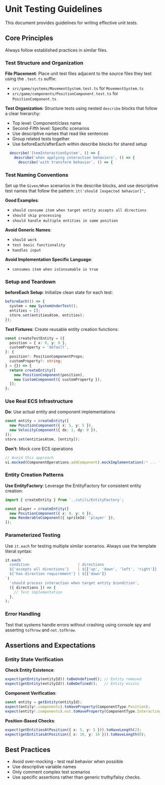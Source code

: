 # Unit Testing Guidelines

This document provides guidelines for writing effective unit tests.

## Core Principles

Always follow established practices in similar files.

### Test Structure and Organization

**File Placement**: Place unit test files adjacent to the source files they test using the `.test.ts` suffix:

- `src/game/systems/MovementSystem.test.ts` for `MovementSystem.ts`
- `src/game/components/PositionComponent.test.ts` for `PositionComponent.ts`

**Test Organization**: Structure tests using nested `describe` blocks that follow a clear hierarchy:
  - Top level: Component/class name
  - Second-Fifth level: Specific scenarios
  - Use descriptive names that read like sentences
  - Group related tests together
  - Use beforeEach/afterEach within describe blocks for shared setup

```typescript
  describe('ItemInteractionSystem', () => {
    describe('when applying interaction behaviors', () => {
      describe('with transform behavior', () => {
```

### Test Naming Conventions

Set up the `Given/When` scenarios in the describe blocks, and use descriptive test names that follow the pattern: `it('should [expected behavior]',`

**Good Examples**:

- `should consume item when target entity accepts all directions`
- `should skip processing`
- `should handle multiple entities in same position`

**Avoid Generic Names**:

- `should work`
- `test basic functionality`
- `handles input`

**Avoid Implementation Specific Language**:

- `consumes item when isConsumable is true`

### Setup and Teardown

**beforeEach Setup**: Initialize clean state for each test:

```typescript
beforeEach(() => {
  system = new SystemUnderTest();
  entities = [];
  store.set(entitiesAtom, entities);
});
```

**Test Fixtures**: Create reusable entity creation functions:

```typescript
const createTestEntity = ({
  position = { x: 0, y: 0 },
  customProperty = 'default',
}: {
  position?: PositionComponentProps;
  customProperty?: string;
} = {}) => {
  return createEntity([
    new PositionComponent(position),
    new CustomComponent({ customProperty }),
  ]);
};
```

### Use Real ECS Infrastructure

**Do**: Use actual entity and component implementations

```typescript
const entity = createEntity([
  new PositionComponent({ x: 5, y: 5 }),
  new VelocityComponent({ dx: 1, dy: 0 }),
]);
store.set(entitiesAtom, [entity]);
```

**Don't**: Mock core ECS operations

```typescript
// Avoid this approach
vi.mocked(ComponentOperations.addComponent).mockImplementation(/* ... */);
```

### Entity Creation Patterns

**Use EntityFactory**: Leverage the EntityFactory for consistent entity creation:

```typescript
import { createEntity } from '../utils/EntityFactory';

const player = createEntity([
  new PositionComponent({ x: 0, y: 0 }),
  new RenderableComponent({ spriteId: 'player' }),
]);
```

### Parameterized Testing

Use `it.each` for testing multiple similar scenarios. Always use the template literal syntax:

```typescript
it.each`
  condition                      | directions
  ${'accepts all directions'}    | ${['up', 'down', 'left', 'right']}
  ${'has direction requirement'} | ${['down']}
`(
  'should process interaction when target entity $condition',
  ({ directions }) => {
    // Test implementation
  },
);
```

### Error Handling

Test that systems handle errors without crashing using console spy and asserting `toThrow` and `not.toThrow`.

## Assertions and Expectations

### Entity State Verification

**Check Entity Existence**:

```typescript
expect(getEntity(entityId)).toBeUndefined(); // Entity removed
expect(getEntity(entityId)).toBeDefined();   // Entity exists
```

**Component Verification**:

```typescript
const entity = getEntity(entityId);
expect(entity!.components).toHaveProperty(ComponentType.Position);
expect(entity!.components).not.toHaveProperty(ComponentType.Interacting);
```

**Position-Based Checks**:

```typescript
expect(getEntitiesAtPosition({ x: 5, y: 5 })).toHaveLength(2);
expect(getEntitiesAtPosition({ x: 10, y: 10 })).toHaveLength(0);
```

## Best Practices

- Avoid over-mocking - test real behavior when possible
- Use descriptive variable names
- Only comment complex test scenarios
- Use specific assertions rather than generic truthy/falsy checks.
